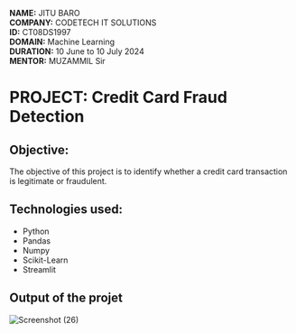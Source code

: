 **NAME:** JITU BARO<br/>
**COMPANY:** CODETECH IT SOLUTIONS<br/>
**ID:** CT08DS1997<br/>
**DOMAIN:** Machine Learning<br/>
**DURATION:** 10 June to 10 July 2024<br/>
**MENTOR:** MUZAMMIL Sir<br/>

# PROJECT: Credit Card Fraud Detection

## Objective:
The objective of this project is to identify whether a credit card transaction is legitimate or fraudulent.

## Technologies used:
* Python
* Pandas
* Numpy
* Scikit-Learn
* Streamlit

## Output of the projet
![Screenshot (26)](https://github.com/Khungurjit/CODETECH-TASK-2/assets/166041264/63d30b7f-4370-40bf-b5e4-c0f955f47d7f)



